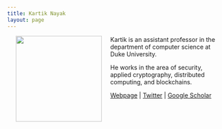 ```yaml
---
title: Kartik Nayak
layout: page
---
```


<img align="left" width="200" height="200" src="../profile-kartik.jpg" hspace="20"> 

Kartik is an assistant professor in the 
department of computer science at Duke University. 

He works in the area of security, applied cryptography, distributed computing, and blockchains. 

[Webpage](https://users.cs.duke.edu/~kartik/) \| [Twitter](https://twitter.com/kartik1507) \| [Google Scholar](https://scholar.google.com/citations?user=JEyz8wEAAAAJ&hl=en)

